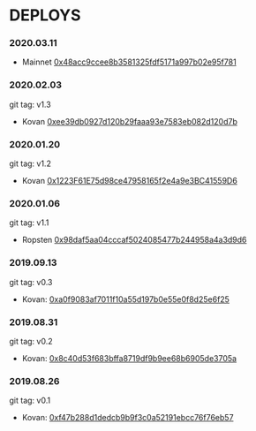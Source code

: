 # DEPLOYS

### 2020.03.11
* Mainnet [0x48acc9ccee8b3581325fdf5171a997b02e95f781](https://etherscan.io/address/0x48acc9ccee8b3581325fdf5171a997b02e95f781)

### 2020.02.03
git tag: v1.3
* Kovan [0xee39db0927d120b29faaa93e7583eb082d120d7b](https://kovan.etherscan.io/address/0xee39db0927d120b29faaa93e7583eb082d120d7b)

### 2020.01.20
git tag: v1.2
* Kovan [0x1223F61E75d98ce47958165f2e4a9e3BC41559D6](https://kovan.etherscan.io/address/0x1223F61E75d98ce47958165f2e4a9e3BC41559D6)

### 2020.01.06
git tag: v1.1
* Ropsten [0x98daf5aa04cccaf5024085477b244958a4a3d9d6](https://ropsten.etherscan.io/address/0x98daf5aa04cccaf5024085477b244958a4a3d9d6)

### 2019.09.13
git tag: v0.3
* Kovan: [0xa0f9083af7011f10a55d197b0e55e0f8d25e6f25](https://kovan.etherscan.io/address/0xa0f9083af7011f10a55d197b0e55e0f8d25e6f25)

### 2019.08.31
git tag: v0.2
* Kovan: [0x8c40d53f683bffa8719df9b9ee68b6905de3705a](https://kovan.etherscan.io/address/0x8c40d53f683bffa8719df9b9ee68b6905de3705a)

### 2019.08.26
git tag: v0.1
* Kovan: [0xf47b288d1dedcb9b9f3c0a52191ebcc76f76eb57](https://kovan.etherscan.io/address/0xf47b288d1dedcb9b9f3c0a52191ebcc76f76eb57)
